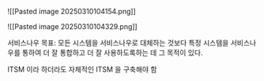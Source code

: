 ![[Pasted image 20250310104154.png]]

![[Pasted image 20250310104329.png]]



서비스나우 목표: 모든 시스템을 서비스나우로 대체하는 것보다 특정 시스템을 서비스나우를 통하여 더 잘 통합하고 더 잘 사용하도록하는 데 그 목적이 있다.

ITSM 이라 하더라도 자체적인 ITSM 을 구축해야 함
